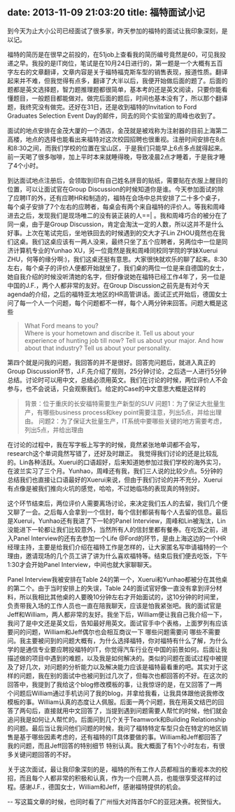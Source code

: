 date: 2013-11-09 21:03:20
title: 福特面试小记
---
到今天为止大小公司已经面试了很多家，昨天参加的福特的面试让我印象深刻，是以记。

福特的简历是在很早之前投的，在51job上查看我的简历编号竟然是60，可见我投递之早。我投的是IT岗位，笔试是在10月24日进行的，第一题是一个大概有五百字左右的文章翻译，文章内容是关于福特福克斯车型的销售表现，报道性质。翻译起来并不难，但我觉得有点多，翻译了大半以后，我便开始做后面的题了。后面的题都是英文选择题，智力题推理题都很简单，基本考的还是英文阅读，只要你能看懂题目，一般题目都能做对。做完后面的题后，时间也基本没有了，所以那个翻译题，我终究没有做完。还好在31日，还是收到福特的Invitation to Ford Graduates Selection Event Day的邮件，同去的同个实验室的周峰也收到了。

面试的地点安排在金茂大厦的一个酒店，金茂就是被戏称为注射器的目前上海第二高楼，地点的选择也能看出来福特对这次校园招聘也很重视。注册时间安排在8点和8:30之间，而我们学校的位置在宝山区，于是我们只能早上6点多点就得起来。前一天喝了很多咖啡，加上平时本来就睡得晚，导致凌晨2点才睡着，于是我才睡了4个小时。

<!--more-->

到达面试地点注册后，会领取到印有自己姓名拼音的贴纸，需要贴在衣服上醒目的位置，可以让面试官在Group Discussion的时候知道你是谁。今天参加面试的除了应聘IT的外，还有应聘HR和制造的，福特在会场中总共安排了二十多个桌子，每个桌子安排了7个左右的应聘者，每桌会有两个来自福特的评价人。等我和周峰进去之后，发现我们是现场唯二的没有装正装的人==| 。我和周峰巧合的被分在了同一桌，由于是Group Discussion，肯定会淘汰一定的人数，所以这并不是什么好事。上次在笔试完后，坐地铁回去的时候遇到的交大才子Lin ZHOU竟然也在我们这桌。我们这桌应该有一两人没来，最终只坐了五个应聘者，另两位中一位是同济计算机专业的Yunhao XU，另一位竟然是我和周峰同校同学院的学妹Xuerui ZHU，何等的缘分啊:)，我们这桌还挺有意思。大家很快就欢乐的聊了起来。8:30左右，每个桌子的评价人便都开始就坐了，我们桌的两位一位是来自德国的女士，她自我介绍的时候没听清她的名字，但好像说她在福特已经工作4年了，另一位是中国的J.F.，两个人都非常的友好。在Group Discussion之前先是有对今天agenda的介绍，之后的福特亚太地区的HR高管讲话。面试正式开始后，德国女士问了每一个人一个问题，每个问题都不一样，每个人两分钟来回答。问题大概是这些 

>What Ford means to you?  
>Where is your hometown and discribe it. 
>Tell us about your experience of hunting job till now?
>Tell us about your major. And how about that industry?
>Tell us about your personality.  

第四个就是问我的问题，我回答的并不是很好。回答完问题后，就进入真正的Group Discussion环节，J.F.先介绍了规则，25分钟讨论，之后选一人进行5分钟总结。讨论时可以用中文，总结必须用英文。我们在讨论的时候，两位评价人不会参与，也不会说话，只会观察我们。给定的Case的中文意思大概是这样的

>背景：位于重庆的长安福特需要生产新型的SUV
>问题1：为了保证大批量生产，有哪些business process和key point需要注意，列出5点，并给出理由。
>问题2：为了保证大批量生产，IT系统中要哪些关键的地方需要考虑，列出5点，并给出理由

在讨论的过程中，我在写字板上写字的时候，竟然紧张地单词都不会写，research这个单词竟然写错了，还好及时跟正。
我觉得我们讨论的还是比较乱的。Lin各种活跃。Xuerui的口语超好，后来知道她参加过我们学校的海外实习，在波兰实习了三个月。Yunhao，周峰还有我，我们三人说的比较少点。5分钟的总结我们也直接让口语最好的Xuerui来说，但由于我们讨论的并不充分，Xuerui有点像是被我们推向火坑的感觉，哈哈，不过她临场的表现真的特别好。

这个环节结束后，两位评价人需要离场讨论，来决定我们五人的去留，我们几个便又聊了一会。之后每人会拿到一个信封，每个信封都装有每个人去留的信息。最后是Xuerui，Yunhao还有我进了下一轮的Panel Interview，周峰和Lin被淘汰，Lin没能进下一轮都让我们比较意外，当然所有人的信封里都有餐券。在吃饭之前，进入Panel Interview的还有去参加一个Life @Ford的环节，是由上海这边的一个HR经理主持，主要是给我们介绍在福特工作是怎样的，让大家匿名写申请福特的一个理由，邀请现场的几个员工讲了讲为什么喜欢福特等。结束后我们便去吃饭，下午1:30才会开始Panel Interview，中间也就大家聊聊天。

Panel Interview我被安排在Table 24的第一个，Xuerui和Yunhao都被分在其他桌的第二个。由于当时安排上的失误，Table 24的面试官好像一直没有拿到评分材料，所以我相比其他桌的人要晚10分钟左右才开始面试的，这10分钟的时间里，负责带我入场的工作人员也一直在陪我聊天，应该是怕我紧张吧。我的面试官是Jeff和William，两人都非常的友好。我坐下后，William便让我自己我介绍一下，我问了是中文还是英文后，告知最好用英文。面试官手中个表格，上面罗列有应该要问的问题，William和Jeff偶尔也会相互商议一下 哪些问题需要问 哪些不需要问。我主要被问到的问题大概有，为什么选择福特，你对福特有什么了解，为什么学的是通信专业要应聘投福特的IT，你觉得汽车行业在中国的前景如何。后面让我描述做的项目中遇到的难题，以及我是如何解决的。类似的问题在面试过程中被提及了好几次，对问题的分析能力以及解决能力应该是福特最看重的吧。其实对于这样的问题，我在别的面试中也被问到过几次了，但每次也都回答的不好。在这次的回答中，我提到了我给这个blog修改模板的事，让我惊讶的是，在又回答了一两个问题后William通过手机访问了我的blog，并拿给我看，让我具体跟他说我修改模板的事。William认真的态度让人佩服。后面一两个问题，我在用英文结巴的回答了两句后，直接就用中文回答了，当提到遇到问题需要人帮忙的时候，他们就会追问我是如何让人帮忙的。后面问到几个关于Teamwork和Building Relationship的问题。最后当让我问他们问题的时候，我问了福特特定车型只会在特定的地区销售是基于哪些因素考虑的，还有福特的IT具体要做的事。William和Jeff都回答了我的问题，而且Jeff回答的特别细节 特别认真。我大概面了有1个小时左右，有很多关键问题回答的不好。

关于这次面试，最让我印象深刻的是，福特的所有工作人员都相当的重视本次的校招，而且每个人都非常的积极和认真，作为一个应聘人员，也能很享受这样的过程。感谢J.F.，德国女士，William和Jeff，感谢福特提供的机会。

--
写这篇文章的时候，也同时看了广州恒大对阵首尔FC的亚冠决赛。祝贺恒大。
